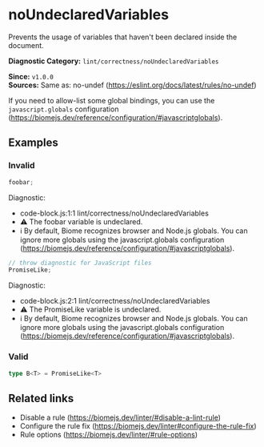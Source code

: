# noUndeclaredVariables

Prevents the usage of variables that haven't been declared inside the document.

**Diagnostic Category:** `lint/correctness/noUndeclaredVariables`

**Since:** `v1.0.0`  
**Sources:** Same as: no-undef (https://eslint.org/docs/latest/rules/no-undef)

If you need to allow-list some global bindings, you can use the `javascript.globals` configuration (https://biomejs.dev/reference/configuration/#javascriptglobals).

## Examples

### Invalid

```js
foobar;
```
Diagnostic: 
- code-block.js:1:1 lint/correctness/noUndeclaredVariables
- ⚠ The foobar variable is undeclared.
- ℹ By default, Biome recognizes browser and Node.js globals. You can ignore more globals using the javascript.globals configuration (https://biomejs.dev/reference/configuration/#javascriptglobals).

```js
// throw diagnostic for JavaScript files
PromiseLike;
```
Diagnostic: 
- code-block.js:2:1 lint/correctness/noUndeclaredVariables
- ⚠ The PromiseLike variable is undeclared.
- ℹ By default, Biome recognizes browser and Node.js globals. You can ignore more globals using the javascript.globals configuration (https://biomejs.dev/reference/configuration/#javascriptglobals).

### Valid

```ts
type B<T> = PromiseLike<T>
```

## Related links

- Disable a rule (https://biomejs.dev/linter/#disable-a-lint-rule)
- Configure the rule fix (https://biomejs.dev/linter#configure-the-rule-fix)
- Rule options (https://biomejs.dev/linter/#rule-options)